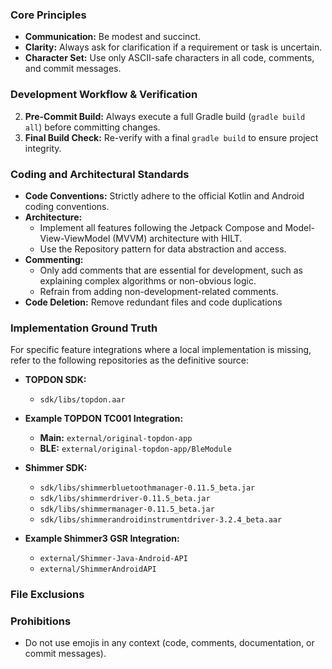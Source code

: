 ### **Core Principles**

* **Communication:** Be modest and succinct.
* **Clarity:** Always ask for clarification if a requirement or task is uncertain.
* **Character Set:** Use only ASCII-safe characters in all code, comments, and commit messages.

### **Development Workflow & Verification**

2. **Pre-Commit Build:** Always execute a full Gradle build (`gradle build all`) before committing changes.
4. **Final Build Check:** Re-verify with a final `gradle build` to ensure project integrity.

### **Coding and Architectural Standards**

* **Code Conventions:** Strictly adhere to the official Kotlin and Android coding conventions.
* **Architecture:**
    * Implement all features following the Jetpack Compose and Model-View-ViewModel (MVVM) architecture with HILT.
    * Use the Repository pattern for data abstraction and access.
* **Commenting:**
    * Only add comments that are essential for development, such as explaining complex algorithms or non-obvious logic.
    * Refrain from adding non-development-related comments.
* **Code Deletion:** Remove redundant files and code duplications

### **Implementation Ground Truth**

For specific feature integrations where a local implementation is missing, refer to the following repositories as the
definitive source:

* **TOPDON SDK:**
    * `sdk/libs/topdon.aar`

* **Example TOPDON TC001 Integration:**
    * **Main:** `external/original-topdon-app`
    * **BLE:** `external/original-topdon-app/BleModule`

* **Shimmer SDK:**
    * `sdk/libs/shimmerbluetoothmanager-0.11.5_beta.jar`
    * `sdk/libs/shimmerdriver-0.11.5_beta.jar`
    * `sdk/libs/shimmermanager-0.11.5_beta.jar`
    * `sdk/libs/shimmerandroidinstrumentdriver-3.2.4_beta.aar`

* **Example Shimmer3 GSR Integration:**
    * `external/Shimmer-Java-Android-API`
    * `external/ShimmerAndroidAPI`

### **File Exclusions**

<!-- * Exclude all Markdown (`.md`) files from agent analysis and processing
* Exclude all LaTeX (`.tex`, `.latex`) files from agent analysis and processing
* Exclude `docs/` directory from agent processing -->

### **Prohibitions**

* Do not use emojis in any context (code, comments, documentation, or commit messages).
<!-- * Do not generate Markdown (`.md`) documentation files. -->